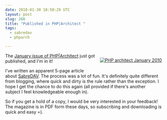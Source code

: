 ```yaml
---
date: 2010-01-30 18:50:29 UTC
layout: post
slug: 266
title: "Published in PHP|Architect "
tags:
  - sabredav
  - phparch

---
```

<p style="float: right; padding: 0 0 10px 10px"><a href="http://phparch.com/c/phpa/magazine/index"><img src="http://phparch.com/wp-content/themes/phpa/thumb.php?src=http://phparch.com/blogs.dir/3/files/2010/02/0112.jpg&w=200" alt="PHP architect January 2010" /></a></p>

<p>The <a href="http://phparch.com/c/phpa/magazine/index">January issue of PHP|Architect</a> just got published, and I'm in it!</p>

<p>I've written an apparent 5-page article about <a href="http://code.google.com/p/sabredav/">SabreDAV</a>. The process was a lot of fun. It's definitely quite different from blogging, where quick and dirty is the rule rather than the exception. I hope I get the chance to do this again (all provided if there's another subject I feel knowledgeable enough in).</p>
 
<p>So if you get a hold of a copy, I would be very interested in your feedback! The magazine is in PDF form these days, so subscribing and downloading is quick and easy =).</p>
